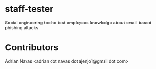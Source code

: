 # staff-tester
Social engineering tool to test employees knowledge about email-based phishing attacks

# Contributors
Adrian Navas <adrian dot navas dot ajenjo1@gmail dot com>
